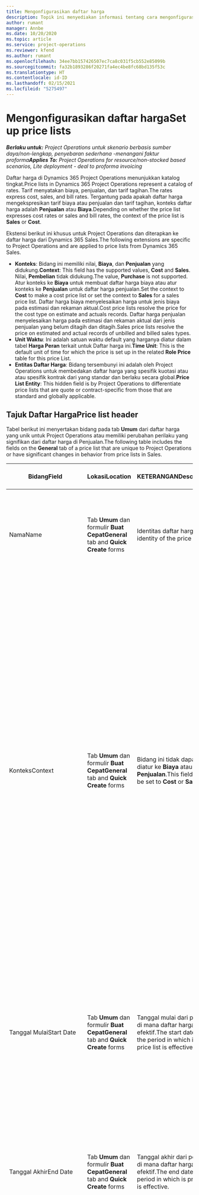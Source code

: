 ```yaml
---
title: Mengonfigurasikan daftar harga
description: Topik ini menyediakan informasi tentang cara mengonfigurasikan biaya dan daftar harga penjualan.
author: rumant
manager: Annbe
ms.date: 10/20/2020
ms.topic: article
ms.service: project-operations
ms.reviewer: kfend
ms.author: rumant
ms.openlocfilehash: 34ee7bb157426507ec7ca8c031f5cb552e85099b
ms.sourcegitcommit: fa32b1893286f20271fa4ec4be8fc68bd135f53c
ms.translationtype: HT
ms.contentlocale: id-ID
ms.lasthandoff: 02/15/2021
ms.locfileid: "5275497"
---
```

# <a name="set-up-price-lists"></a><span data-ttu-id="5c9f4-103">Mengonfigurasikan daftar harga</span><span class="sxs-lookup"><span data-stu-id="5c9f4-103">Set up price lists</span></span>

<span data-ttu-id="5c9f4-104">_**Berlaku untuk:** Project Operations untuk skenario berbasis sumber daya/non-lengkap, penyebaran sederhana -menangani faktur proforma_</span><span class="sxs-lookup"><span data-stu-id="5c9f4-104">_**Applies To:** Project Operations for resource/non-stocked based scenarios, Lite deployment - deal to proforma invoicing_</span></span>

<span data-ttu-id="5c9f4-105">Daftar harga di Dynamics 365 Project Operations menunjukkan katalog tingkat.</span><span class="sxs-lookup"><span data-stu-id="5c9f4-105">Price lists in Dynamics 365 Project Operations represent a catalog of rates.</span></span> <span data-ttu-id="5c9f4-106">Tarif menyatakan biaya, penjualan, dan tarif tagihan.</span><span class="sxs-lookup"><span data-stu-id="5c9f4-106">The rates express cost, sales, and bill rates.</span></span> <span data-ttu-id="5c9f4-107">Tergantung pada apakah daftar harga mengekspresikan tarif biaya atau penjualan dan tarif tagihan, konteks daftar harga adalah **Penjualan** atau **Biaya**.</span><span class="sxs-lookup"><span data-stu-id="5c9f4-107">Depending on whether the price list expresses cost rates or sales and bill rates, the context of the price list is **Sales** or **Cost**.</span></span>

<span data-ttu-id="5c9f4-108">Ekstensi berikut ini khusus untuk Project Operations dan diterapkan ke daftar harga dari Dynamics 365 Sales.</span><span class="sxs-lookup"><span data-stu-id="5c9f4-108">The following extensions are specific to Project Operations and are applied to price lists from Dynamics 365 Sales.</span></span>

- <span data-ttu-id="5c9f4-109">**Konteks**: Bidang ini memiliki nilai, **Biaya**, dan **Penjualan** yang didukung.</span><span class="sxs-lookup"><span data-stu-id="5c9f4-109">**Context**: This field has the supported values, **Cost** and **Sales**.</span></span> <span data-ttu-id="5c9f4-110">Nilai, **Pembelian** tidak didukung.</span><span class="sxs-lookup"><span data-stu-id="5c9f4-110">The value, **Purchase** is not supported.</span></span> <span data-ttu-id="5c9f4-111">Atur konteks ke **Biaya** untuk membuat daftar harga biaya atau atur konteks ke **Penjualan** untuk daftar harga penjualan.</span><span class="sxs-lookup"><span data-stu-id="5c9f4-111">Set the context to **Cost** to make a cost price list or set the context to **Sales** for a sales price list.</span></span> <span data-ttu-id="5c9f4-112">Daftar harga biaya menyelesaikan harga untuk jenis biaya pada estimasi dan rekaman aktual.</span><span class="sxs-lookup"><span data-stu-id="5c9f4-112">Cost price lists resolve the price for the cost type on estimate and actuals records.</span></span> <span data-ttu-id="5c9f4-113">Daftar harga penjualan menyelesaikan harga pada estimasi dan rekaman aktual dari jenis penjualan yang belum ditagih dan ditagih.</span><span class="sxs-lookup"><span data-stu-id="5c9f4-113">Sales price lists resolve the price on estimated and actual records of unbilled and billed sales types.</span></span>
- <span data-ttu-id="5c9f4-114">**Unit Waktu**: Ini adalah satuan waktu default yang harganya diatur dalam tabel **Harga Peran** terkait untuk Daftar harga ini.</span><span class="sxs-lookup"><span data-stu-id="5c9f4-114">**Time Unit**: This is the default unit of time for which the price is set up in the related **Role Price** table for this price List.</span></span>
- <span data-ttu-id="5c9f4-115">**Entitas Daftar Harga**: Bidang tersembunyi ini adalah oleh Project Operations untuk membedakan daftar harga yang spesifik kuotasi atau atau spesifik kontrak dari yang standar dan berlaku secara global.</span><span class="sxs-lookup"><span data-stu-id="5c9f4-115">**Price List Entity**: This  hidden field is by Project Operations to differentiate price lists that are quote or contract-specific from those that are standard and globally applicable.</span></span>

## <a name="price-list-header"></a><span data-ttu-id="5c9f4-116">Tajuk Daftar Harga</span><span class="sxs-lookup"><span data-stu-id="5c9f4-116">Price list header</span></span>

<span data-ttu-id="5c9f4-117">Tabel berikut ini menyertakan bidang pada tab **Umum** dari daftar harga yang unik untuk Project Operations atau memiliki perubahan perilaku yang signifikan dari daftar harga di Penjualan.</span><span class="sxs-lookup"><span data-stu-id="5c9f4-117">The following table includes the fields on the **General** tab of a price list that are unique to Project Operations or have significant changes in behavior from price lists in Sales.</span></span>

| <span data-ttu-id="5c9f4-118">Bidang</span><span class="sxs-lookup"><span data-stu-id="5c9f4-118">Field</span></span> | <span data-ttu-id="5c9f4-119">Lokasi</span><span class="sxs-lookup"><span data-stu-id="5c9f4-119">Location</span></span> | <span data-ttu-id="5c9f4-120">KETERANGAN</span><span class="sxs-lookup"><span data-stu-id="5c9f4-120">Description</span></span> | <span data-ttu-id="5c9f4-121">Dampak hilir</span><span class="sxs-lookup"><span data-stu-id="5c9f4-121">Downstream impact</span></span> |
| --- | --- | --- | --- |
| <span data-ttu-id="5c9f4-122">Nama</span><span class="sxs-lookup"><span data-stu-id="5c9f4-122">Name</span></span> | <span data-ttu-id="5c9f4-123">Tab **Umum** dan formulir **Buat Cepat**</span><span class="sxs-lookup"><span data-stu-id="5c9f4-123">**General** tab and **Quick Create** forms</span></span> | <span data-ttu-id="5c9f4-124">Identitas daftar harga.</span><span class="sxs-lookup"><span data-stu-id="5c9f4-124">The identity of the price list.</span></span> | <span data-ttu-id="5c9f4-125">Daftar Harga ditampilkan dengan nilai ini di semua halaman daftar dan pilihan menurun.</span><span class="sxs-lookup"><span data-stu-id="5c9f4-125">The price list is shown with this value on all list pages and drop-down options.</span></span>|
| <span data-ttu-id="5c9f4-126">Konteks</span><span class="sxs-lookup"><span data-stu-id="5c9f4-126">Context</span></span> | <span data-ttu-id="5c9f4-127">Tab **Umum** dan formulir **Buat Cepat**</span><span class="sxs-lookup"><span data-stu-id="5c9f4-127">**General** tab and **Quick Create** forms</span></span> | <span data-ttu-id="5c9f4-128">Bidang ini tidak dapat diatur ke **Biaya** atau **Penjualan**.</span><span class="sxs-lookup"><span data-stu-id="5c9f4-128">This field can be set to **Cost** or **Sales**.</span></span> | <span data-ttu-id="5c9f4-129">Daftar harga yang diatur ke **biaya** digunakan untuk mencari harga untuk perkiraan biaya dan aktual biaya.</span><span class="sxs-lookup"><span data-stu-id="5c9f4-129">A price list set to **Cost** is used to look up the price for cost estimates and cost actuals.</span></span> <span data-ttu-id="5c9f4-130">Daftar harga yang diatur ke **Penjualan** digunakan untuk mencari harga untuk perkiraan penjualan dan aktual penjualan.</span><span class="sxs-lookup"><span data-stu-id="5c9f4-130">A price list set to **Sales** is used to look up the price for sales estimates and sales actuals.</span></span> <span data-ttu-id="5c9f4-131">Hanya daftar harga yang memiliki konteks yang diatur ke **penjualan** yang dapat dilampirkan ke daftar harga proyek untuk pelanggan, kuotasi proyek, atau kontrak proyek.</span><span class="sxs-lookup"><span data-stu-id="5c9f4-131">Only price lists that have the context set to **Sales** can be attached to project price lists for customers, project quotes, and project contracts.</span></span> |
| <span data-ttu-id="5c9f4-132">Tanggal Mulai</span><span class="sxs-lookup"><span data-stu-id="5c9f4-132">Start Date</span></span> | <span data-ttu-id="5c9f4-133">Tab **Umum** dan formulir **Buat Cepat**</span><span class="sxs-lookup"><span data-stu-id="5c9f4-133">**General** tab and **Quick Create** forms</span></span> | <span data-ttu-id="5c9f4-134">Tanggal mulai dari periode di mana daftar harga efektif.</span><span class="sxs-lookup"><span data-stu-id="5c9f4-134">The start date of the period in which is price list is effective.</span></span> | <span data-ttu-id="5c9f4-135">Dengan bidang **tanggal berakhir**, bidang ini digunakan untuk menentukan daftar harga yang berlaku untuk estimasi tertentu atau baris aktual.</span><span class="sxs-lookup"><span data-stu-id="5c9f4-135">With the **End Date** field, this field is used to determine which price list is applicable for a certain estimate or actual line.</span></span> |
| <span data-ttu-id="5c9f4-136">Tanggal Akhir</span><span class="sxs-lookup"><span data-stu-id="5c9f4-136">End Date</span></span> | <span data-ttu-id="5c9f4-137">Tab **Umum** dan formulir **Buat Cepat**</span><span class="sxs-lookup"><span data-stu-id="5c9f4-137">**General** tab and **Quick Create** forms</span></span> | <span data-ttu-id="5c9f4-138">Tanggal akhir dari periode di mana daftar harga efektif.</span><span class="sxs-lookup"><span data-stu-id="5c9f4-138">The end date of the period in which is price list is effective.</span></span> | <span data-ttu-id="5c9f4-139">Dengan bidang **tanggal Mulai**, bidang ini digunakan untuk menentukan daftar harga yang berlaku untuk estimasi tertentu atau baris aktual.</span><span class="sxs-lookup"><span data-stu-id="5c9f4-139">With the **Start Date** field, this field is used to determine which price list is applicable for a certain estimate or actual line.</span></span> |
| <span data-ttu-id="5c9f4-140">Mata uang</span><span class="sxs-lookup"><span data-stu-id="5c9f4-140">Currency</span></span> | <span data-ttu-id="5c9f4-141">Tab **Umum** dan formulir **Buat Cepat**</span><span class="sxs-lookup"><span data-stu-id="5c9f4-141">**General** tab and **Quick Create** forms</span></span> | <span data-ttu-id="5c9f4-142">Bidang ini digunakan untuk default mata uang pada setiap peran, kategori, atau baris item daftar harga yang terkait dengan daftar harga ini.</span><span class="sxs-lookup"><span data-stu-id="5c9f4-142">This field is used to default the currency on each role, category, or price list item line related to this price list.</span></span> | <span data-ttu-id="5c9f4-143">Pada daftar harga **penjualan**, peran, kategori, atau baris item daftar harga tidak dapat dibuat dalam mata uang apa pun selain mata uang ini.</span><span class="sxs-lookup"><span data-stu-id="5c9f4-143">On **Sales** price lists, roles, categories, or price list item lines can't be created in any currency other than this currency.</span></span> <span data-ttu-id="5c9f4-144">Pada daftar harga **biaya**, Anda dapat membuat garis harga peran dalam mata uang apa pun.</span><span class="sxs-lookup"><span data-stu-id="5c9f4-144">On **Cost** price lists, you can create a role price line in any currency.</span></span> <span data-ttu-id="5c9f4-145">Mata uang yang didefinisikan di sini digunakan sebagai default.</span><span class="sxs-lookup"><span data-stu-id="5c9f4-145">The currency defined here is used as a default.</span></span> <span data-ttu-id="5c9f4-146">Pengaturan pengguna yang terkait dengan harga peran dapat menimpa nilai ini untuk memungkinkan pengaturan tarif biaya tenaga kerja dalam mata uang apa pun.</span><span class="sxs-lookup"><span data-stu-id="5c9f4-146">The user setup that is related role prices can override this value to enable labor cost rate setup in any currency.</span></span> <span data-ttu-id="5c9f4-147">Tarif biaya kategori dan biaya item daftar harga hanya dapat diatur dalam mata uang yang ditentukan di sini.</span><span class="sxs-lookup"><span data-stu-id="5c9f4-147">Category cost rates and price list item costs can be set up only in the currency defined here.</span></span> |
| <span data-ttu-id="5c9f4-148">Satuan Waktu</span><span class="sxs-lookup"><span data-stu-id="5c9f4-148">Time Unit</span></span> | <span data-ttu-id="5c9f4-149">Tab **Umum** dan formulir **Buat Cepat**</span><span class="sxs-lookup"><span data-stu-id="5c9f4-149">**General** tab and **Quick Create** forms</span></span> | <span data-ttu-id="5c9f4-150">Bidang ini digunakan untuk default unit waktu pada setiap baris peran yang terkait dengan daftar harga ini.</span><span class="sxs-lookup"><span data-stu-id="5c9f4-150">This field is used to default the time unit on each role line related to this price list.</span></span> | <span data-ttu-id="5c9f4-151">Nilai bidang ini hanya digunakan pada pengaturan harga peran terkait.</span><span class="sxs-lookup"><span data-stu-id="5c9f4-151">This field value is only used on related role price setup.</span></span> <span data-ttu-id="5c9f4-152">Pada daftar harga **biaya** dan **Penjualan**, Anda dapat membuat garis harga peran dalam unit waktu apa pun.</span><span class="sxs-lookup"><span data-stu-id="5c9f4-152">On **Cost** and **Sales** price lists, you can create a role price line in any unit of time.</span></span> <span data-ttu-id="5c9f4-153">Unit waktu yang didefinisikan di sini digunakan sebagai default.</span><span class="sxs-lookup"><span data-stu-id="5c9f4-153">The time unit defined here is used as a default.</span></span> <span data-ttu-id="5c9f4-154">Pengaturan pengguna yang terkait dengan harga peran dapat menimpa nilai ini untuk memungkinkan pengaturan tarif tagihan dan biaya tenaga kerja dalam unit waktu apa pun.</span><span class="sxs-lookup"><span data-stu-id="5c9f4-154">The user setup related role prices can override this value to enable labor cost and bill rate setup in any unit of time.</span></span> |
| <span data-ttu-id="5c9f4-155">KETERANGAN</span><span class="sxs-lookup"><span data-stu-id="5c9f4-155">Description</span></span> | <span data-ttu-id="5c9f4-156">Tab **Umum** dan formulir **Buat Cepat**</span><span class="sxs-lookup"><span data-stu-id="5c9f4-156">**General** tab and **Quick Create** forms</span></span> | <span data-ttu-id="5c9f4-157">Bidang teks ini memungkinkan Anda memberikan deskripsi multi-baris dari daftar harga.</span><span class="sxs-lookup"><span data-stu-id="5c9f4-157">This text field allows you to provide a multi-line description of the price list.</span></span> | <span data-ttu-id="5c9f4-158">Bidang ini diperlihatkan dalam tampilan **Terkait** pada daftar harga di berbagai entitas yang memiliki daftar harga terkait.</span><span class="sxs-lookup"><span data-stu-id="5c9f4-158">This field is shown in the **Associated** views on the price list in various entities that have related price lists.</span></span> |


[!INCLUDE[footer-include](../includes/footer-banner.md)]